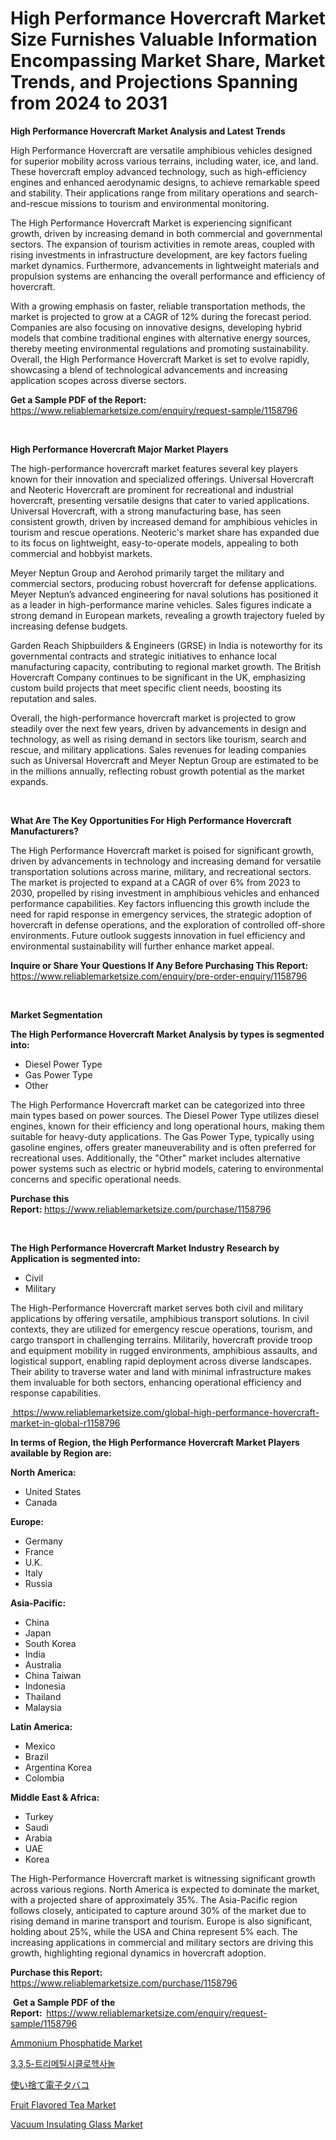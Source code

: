 <p><h1>High Performance Hovercraft Market Size Furnishes Valuable Information Encompassing Market Share, Market Trends, and Projections Spanning from 2024 to 2031</h1></p><p><strong>High Performance Hovercraft Market Analysis and Latest Trends</strong></p>
<p><p>High Performance Hovercraft are versatile amphibious vehicles designed for superior mobility across various terrains, including water, ice, and land. These hovercraft employ advanced technology, such as high-efficiency engines and enhanced aerodynamic designs, to achieve remarkable speed and stability. Their applications range from military operations and search-and-rescue missions to tourism and environmental monitoring.</p><p>The High Performance Hovercraft Market is experiencing significant growth, driven by increasing demand in both commercial and governmental sectors. The expansion of tourism activities in remote areas, coupled with rising investments in infrastructure development, are key factors fueling market dynamics. Furthermore, advancements in lightweight materials and propulsion systems are enhancing the overall performance and efficiency of hovercraft.</p><p>With a growing emphasis on faster, reliable transportation methods, the market is projected to grow at a CAGR of 12% during the forecast period. Companies are also focusing on innovative designs, developing hybrid models that combine traditional engines with alternative energy sources, thereby meeting environmental regulations and promoting sustainability. Overall, the High Performance Hovercraft Market is set to evolve rapidly, showcasing a blend of technological advancements and increasing application scopes across diverse sectors.</p></p>
<p><strong>Get a Sample PDF of the Report:&nbsp;</strong> <a href="https://www.reliablemarketsize.com/enquiry/request-sample/1158796">https://www.reliablemarketsize.com/enquiry/request-sample/1158796</a></p>
<p>&nbsp;</p>
<p><strong>High Performance Hovercraft Major Market Players</strong></p>
<p><p>The high-performance hovercraft market features several key players known for their innovation and specialized offerings. Universal Hovercraft and Neoteric Hovercraft are prominent for recreational and industrial hovercraft, presenting versatile designs that cater to varied applications. Universal Hovercraft, with a strong manufacturing base, has seen consistent growth, driven by increased demand for amphibious vehicles in tourism and rescue operations. Neoteric's market share has expanded due to its focus on lightweight, easy-to-operate models, appealing to both commercial and hobbyist markets.</p><p>Meyer Neptun Group and Aerohod primarily target the military and commercial sectors, producing robust hovercraft for defense applications. Meyer Neptun’s advanced engineering for naval solutions has positioned it as a leader in high-performance marine vehicles. Sales figures indicate a strong demand in European markets, revealing a growth trajectory fueled by increasing defense budgets. </p><p>Garden Reach Shipbuilders & Engineers (GRSE) in India is noteworthy for its governmental contracts and strategic initiatives to enhance local manufacturing capacity, contributing to regional market growth. The British Hovercraft Company continues to be significant in the UK, emphasizing custom build projects that meet specific client needs, boosting its reputation and sales.</p><p>Overall, the high-performance hovercraft market is projected to grow steadily over the next few years, driven by advancements in design and technology, as well as rising demand in sectors like tourism, search and rescue, and military applications. Sales revenues for leading companies such as Universal Hovercraft and Meyer Neptun Group are estimated to be in the millions annually, reflecting robust growth potential as the market expands.</p></p>
<p>&nbsp;</p>
<p><strong>What Are The Key Opportunities For High Performance Hovercraft Manufacturers?</strong></p>
<p><p>The High Performance Hovercraft market is poised for significant growth, driven by advancements in technology and increasing demand for versatile transportation solutions across marine, military, and recreational sectors. The market is projected to expand at a CAGR of over 6% from 2023 to 2030, propelled by rising investment in amphibious vehicles and enhanced performance capabilities. Key factors influencing this growth include the need for rapid response in emergency services, the strategic adoption of hovercraft in defense operations, and the exploration of controlled off-shore environments. Future outlook suggests innovation in fuel efficiency and environmental sustainability will further enhance market appeal.</p></p>
<p><strong>Inquire or Share Your Questions If Any Before Purchasing This Report:</strong> <a href="https://www.reliablemarketsize.com/enquiry/pre-order-enquiry/1158796">https://www.reliablemarketsize.com/enquiry/pre-order-enquiry/1158796</a></p>
<p>&nbsp;</p>
<p><strong>Market Segmentation</strong></p>
<p><strong>The High Performance Hovercraft Market Analysis by types is segmented into:</strong></p>
<p><ul><li>Diesel Power Type</li><li>Gas Power Type</li><li>Other</li></ul></p>
<p><p>The High Performance Hovercraft market can be categorized into three main types based on power sources. The Diesel Power Type utilizes diesel engines, known for their efficiency and long operational hours, making them suitable for heavy-duty applications. The Gas Power Type, typically using gasoline engines, offers greater maneuverability and is often preferred for recreational uses. Additionally, the "Other" market includes alternative power systems such as electric or hybrid models, catering to environmental concerns and specific operational needs.</p></p>
<p><strong>Purchase this Report:&nbsp;</strong><a href="https://www.reliablemarketsize.com/purchase/1158796">https://www.reliablemarketsize.com/purchase/1158796</a></p>
<p>&nbsp;</p>
<p><strong>The High Performance Hovercraft Market Industry Research by Application is segmented into:</strong></p>
<p><ul><li>Civil</li><li>Military</li></ul></p>
<p><p>The High-Performance Hovercraft market serves both civil and military applications by offering versatile, amphibious transport solutions. In civil contexts, they are utilized for emergency rescue operations, tourism, and cargo transport in challenging terrains. Militarily, hovercraft provide troop and equipment mobility in rugged environments, amphibious assaults, and logistical support, enabling rapid deployment across diverse landscapes. Their ability to traverse water and land with minimal infrastructure makes them invaluable for both sectors, enhancing operational efficiency and response capabilities.</p></p>
<p><a href="https://www.reliablemarketsize.com/global-high-performance-hovercraft-market-in-global-r1158796">&nbsp;https://www.reliablemarketsize.com/global-high-performance-hovercraft-market-in-global-r1158796</a></p>
<p><strong>In terms of Region, the High Performance Hovercraft Market Players available by Region are:</strong></p>
<p>
    <p> <strong> North America: </strong>
        <ul>
            <li>United States</li>
            <li>Canada</li>
        </ul>
        </p> 
    <p> <strong> Europe: </strong>
        <ul>
            <li>Germany</li>
            <li>France</li>
            <li>U.K.</li>
            <li>Italy</li>
            <li>Russia</li>
        </ul>
        </p> 
    <p> <strong> Asia-Pacific: </strong>
        <ul>
            <li>China</li>
            <li>Japan</li>
            <li>South Korea</li>
            <li>India</li>
            <li>Australia</li>
            <li>China Taiwan</li>
            <li>Indonesia</li>
            <li>Thailand</li>
            <li>Malaysia</li>
        </ul>
        </p> 
    <p> <strong> Latin America: </strong>
        <ul>
            <li>Mexico</li>
            <li>Brazil</li>
            <li>Argentina Korea</li>
            <li>Colombia</li>
        </ul>
        </p> 
    <p> <strong> Middle East & Africa: </strong>
        <ul>
            <li>Turkey</li>
            <li>Saudi</li>
            <li>Arabia</li>
            <li>UAE</li>
            <li>Korea</li>
        </ul>
    </p>
    </p>
<p><p>The High-Performance Hovercraft market is witnessing significant growth across various regions. North America is expected to dominate the market, with a projected share of approximately 35%. The Asia-Pacific region follows closely, anticipated to capture around 30% of the market due to rising demand in marine transport and tourism. Europe is also significant, holding about 25%, while the USA and China represent 5% each. The increasing applications in commercial and military sectors are driving this growth, highlighting regional dynamics in hovercraft adoption.</p></p>
<p><strong>Purchase this Report: </strong><a href="https://www.reliablemarketsize.com/purchase/1158796">https://www.reliablemarketsize.com/purchase/1158796</a></p>
<p>&nbsp;<strong>Get a Sample PDF of the Report:&nbsp;&nbsp;</strong><a href="https://www.reliablemarketsize.com/enquiry/request-sample/1158796">https://www.reliablemarketsize.com/enquiry/request-sample/1158796</a></p>
<p><strong></strong></p>
<p><p><a href="https://www.linkedin.com/pulse/insights-ammonium-phosphatide-market-size-which-expanding-65-1wsuf?trackingId=bGcP%2F%2FU3TT6zp7t3OLHcPg%3D%3D">Ammonium Phosphatide Market</a></p><p><a href="https://medium.com/@bertfeil67567/%EC%84%B8%EA%B3%84-3-3-5-trimethylcyclohexanol-market-%EC%9D%80-2024%EC%97%90%EC%84%9C-2031%EB%A1%9C-%EC%97%B0%ED%8F%89%EA%B7%A0-%EC%A6%9D%EA%B0%80%EC%9C%A8%EC%9D%84-%EB%B3%B4%EC%9D%BC-%EA%B2%83%EC%9C%BC%EB%A1%9C-%EC%98%88%EC%83%81%EB%90%A9%EB%8B%88%EB%8B%A4-37c0970e7f7f">3,3,5-트리메틸시클로헥사놀</a></p><p><a href="https://medium.com/@jamiebertrgnaum3545/%E4%BD%BF%E3%81%84%E6%8D%A8%E3%81%A6%E9%9B%BB%E5%AD%90%E3%82%BF%E3%83%90%E3%82%B3%E5%B8%82%E5%A0%B4%E3%81%AE%E5%B1%95%E6%9C%9B%E3%81%A8%E5%B8%82%E5%A0%B4%E3%82%B7%E3%82%A7%E3%82%A2%E5%88%86%E6%9E%90-%E6%88%90%E9%95%B7%E3%83%88%E3%83%AC%E3%83%B3%E3%83%89%E3%81%A8%E5%B8%82%E5%A0%B4%E4%BA%88%E6%B8%AC-2024%E5%B9%B4-2031%E5%B9%B4-3244317caba4">使い捨て電子タバコ</a></p><p><a href="https://www.linkedin.com/pulse/fruit-flavored-tea-market-forecast-global-trends-analysis-dc0kf?trackingId=JgPh9VQ9Tuez9Ukn8iozCw%3D%3D">Fruit Flavored Tea Market</a></p><p><a href="https://issuu.com/reportprime-2/docs/vacuum-insulating-glass-market-size_f07bc20f088ae9">Vacuum Insulating Glass Market</a></p></p>